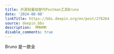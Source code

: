 ```yaml
---
title: 开源轻量级替代Postman工具Bruno
date: '2024-08-08'
linkTitle: https://bbs.deepin.org/en/post/276264
source: deepin_bbs
description:  MMHMM 
disable_comments: true
---
```

Bruno 是一款全
